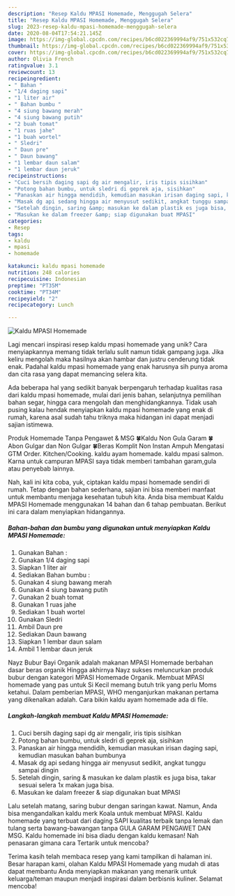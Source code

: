 ```yaml
---
description: "Resep Kaldu MPASI Homemade, Menggugah Selera"
title: "Resep Kaldu MPASI Homemade, Menggugah Selera"
slug: 2023-resep-kaldu-mpasi-homemade-menggugah-selera
date: 2020-08-04T17:54:21.145Z
image: https://img-global.cpcdn.com/recipes/b6cd022369994af9/751x532cq70/kaldu-mpasi-homemade-foto-resep-utama.jpg
thumbnail: https://img-global.cpcdn.com/recipes/b6cd022369994af9/751x532cq70/kaldu-mpasi-homemade-foto-resep-utama.jpg
cover: https://img-global.cpcdn.com/recipes/b6cd022369994af9/751x532cq70/kaldu-mpasi-homemade-foto-resep-utama.jpg
author: Olivia French
ratingvalue: 3.1
reviewcount: 13
recipeingredient:
- " Bahan "
- "1/4 daging sapi"
- "1 liter air"
- " Bahan bumbu "
- "4 siung bawang merah"
- "4 siung bawang putih"
- "2 buah tomat"
- "1 ruas jahe"
- "1 buah wortel"
- " Sledri"
- " Daun pre"
- " Daun bawang"
- "1 lembar daun salam"
- "1 lembar daun jeruk"
recipeinstructions:
- "Cuci bersih daging sapi dg air mengalir, iris tipis sisihkan"
- "Potong bahan bumbu, untuk sledri di geprek aja, sisihkan"
- "Panaskan air hingga mendidih, kemudian masukan irisan daging sapi, kemudian masukan bahan bumbunya"
- "Masak dg api sedang hingga air menyusut sedikit, angkat tunggu sampai dingin"
- "Setelah dingin, saring &amp; masukan ke dalam plastik es juga bisa, takar sesuai selera 1x makan juga bisa."
- "Masukan ke dalam freezer &amp; siap digunakan buat MPASI"
categories:
- Resep
tags:
- kaldu
- mpasi
- homemade

katakunci: kaldu mpasi homemade 
nutrition: 248 calories
recipecuisine: Indonesian
preptime: "PT35M"
cooktime: "PT34M"
recipeyield: "2"
recipecategory: Lunch

---
```



![Kaldu MPASI Homemade](https://img-global.cpcdn.com/recipes/b6cd022369994af9/751x532cq70/kaldu-mpasi-homemade-foto-resep-utama.jpg)

Lagi mencari inspirasi resep kaldu mpasi homemade yang unik? Cara menyiapkannya memang tidak terlalu sulit namun tidak gampang juga. Jika keliru mengolah maka hasilnya akan hambar dan justru cenderung tidak enak. Padahal kaldu mpasi homemade yang enak harusnya sih punya aroma dan cita rasa yang dapat memancing selera kita.

Ada beberapa hal yang sedikit banyak berpengaruh terhadap kualitas rasa dari kaldu mpasi homemade, mulai dari jenis bahan, selanjutnya pemilihan bahan segar, hingga cara mengolah dan menghidangkannya. Tidak usah pusing kalau hendak menyiapkan kaldu mpasi homemade yang enak di rumah, karena asal sudah tahu triknya maka hidangan ini dapat menjadi sajian istimewa.

Produk Homemade Tanpa Pengawet &amp; MSG 🍀Kaldu Non Gula Garam 🍀Abon Gulgar dan Non Gulgar 🍀Beras Komplit Non Instan Ampuh Mengatasi GTM Order. Kitchen/Cooking. kaldu ayam homemade. kaldu mpasi salmon. Karna untuk campuran MPASI saya tidak memberi tambahan garam,gula atau penyebab lainnya.


Nah, kali ini kita coba, yuk, ciptakan kaldu mpasi homemade sendiri di rumah. Tetap dengan bahan sederhana, sajian ini bisa memberi manfaat untuk membantu menjaga kesehatan tubuh kita. Anda bisa membuat Kaldu MPASI Homemade menggunakan 14 bahan dan 6 tahap pembuatan. Berikut ini cara dalam menyiapkan hidangannya.

<!--inarticleads1-->

##### Bahan-bahan dan bumbu yang digunakan untuk menyiapkan Kaldu MPASI Homemade:

1. Gunakan  Bahan :
1. Gunakan 1/4 daging sapi
1. Siapkan 1 liter air
1. Sediakan  Bahan bumbu :
1. Gunakan 4 siung bawang merah
1. Gunakan 4 siung bawang putih
1. Gunakan 2 buah tomat
1. Gunakan 1 ruas jahe
1. Sediakan 1 buah wortel
1. Gunakan  Sledri
1. Ambil  Daun pre
1. Sediakan  Daun bawang
1. Siapkan 1 lembar daun salam
1. Ambil 1 lembar daun jeruk


Nayz Bubur Bayi Organik adalah makanan MPASI Homemade berbahan dasar beras organik Hingga akhirnya Nayz sukses meluncurkan produk bubur dengan kategori MPASI Homemade Organik. Membuat MPASI homemade yang pas untuk Si Kecil memang butuh trik yang perlu Moms ketahui. Dalam pemberian MPASI, WHO menganjurkan makanan pertama yang dikenalkan adalah. Cara bikin kaldu ayam homemade ada di file. 

<!--inarticleads2-->

##### Langkah-langkah membuat Kaldu MPASI Homemade:

1. Cuci bersih daging sapi dg air mengalir, iris tipis sisihkan
1. Potong bahan bumbu, untuk sledri di geprek aja, sisihkan
1. Panaskan air hingga mendidih, kemudian masukan irisan daging sapi, kemudian masukan bahan bumbunya
1. Masak dg api sedang hingga air menyusut sedikit, angkat tunggu sampai dingin
1. Setelah dingin, saring &amp; masukan ke dalam plastik es juga bisa, takar sesuai selera 1x makan juga bisa.
1. Masukan ke dalam freezer &amp; siap digunakan buat MPASI


Lalu setelah matang, saring bubur dengan saringan kawat. Namun, Anda bisa mengandalkan kaldu merk Koala untuk membuat MPASI. Kaldu homemade yang terbuat dari daging SAPI kualitas terbaik tanpa lemak dan tulang serta bawang-bawangan tanpa GULA GARAM PENGAWET DAN MSG. Kaldu homemade ini bisa diadu dengan kaldu kemasan! Nah penasaran gimana cara Tertarik untuk mencoba? 

Terima kasih telah membaca resep yang kami tampilkan di halaman ini. Besar harapan kami, olahan Kaldu MPASI Homemade yang mudah di atas dapat membantu Anda menyiapkan makanan yang menarik untuk keluarga/teman maupun menjadi inspirasi dalam berbisnis kuliner. Selamat mencoba!
